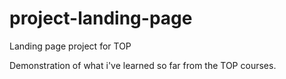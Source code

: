 # project-landing-page
Landing page project for TOP

Demonstration of what i've learned so far from the TOP courses.